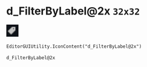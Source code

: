 # d_FilterByLabel@2x `32x32`
<img src="/img/d_FilterByLabel.png" width=32 height=32>

``` CSharp
EditorGUIUtility.IconContent("d_FilterByLabel@2x")
```
```
d_FilterByLabel@2x
```
